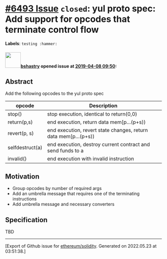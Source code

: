 # [\#6493 Issue](https://github.com/ethereum/solidity/issues/6493) `closed`: yul proto spec: Add support for opcodes that terminate control flow
**Labels**: `testing :hammer:`


#### <img src="https://avatars.githubusercontent.com/u/2388185?v=4" width="50">[bshastry](https://github.com/bshastry) opened issue at [2019-04-08 09:50](https://github.com/ethereum/solidity/issues/6493):

## Abstract

Add the following opcodes to the yul proto spec

| opcode  | Description |
| ------------- | ------------- |
| stop()  |	stop execution, identical to return(0,0) |
| return(p,s)	|	end execution, return data mem[p…(p+s)) |
| revert(p, s) |	end execution, revert state changes, return data mem[p…(p+s)) |
| selfdestruct(a)	|	end execution, destroy current contract and send funds to a |
| invalid()	|	end execution with invalid instruction |

## Motivation

- Group opcodes by number of required args
- Add an umbrella message that requires one of the terminating instructions
- Add umbrella message and necessary converters

## Specification

TBD




-------------------------------------------------------------------------------



[Export of Github issue for [ethereum/solidity](https://github.com/ethereum/solidity). Generated on 2022.05.23 at 03:51:38.]
